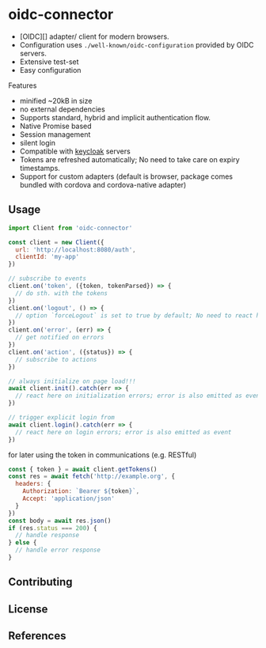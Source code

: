 # oidc-connector

- [OIDC][] adapter/ client for modern browsers.
- Configuration uses `./well-known/oidc-configuration` provided by OIDC servers.
- Extensive test-set
- Easy configuration

Features

- minified ~20kB in size
- no external dependencies
- Supports standard, hybrid and implicit authentication flow.
- Native Promise based
- Session management
- silent login
- Compatible with [keycloak][] servers
- Tokens are refreshed automatically; No need to take care on expiry timestamps.
- Support for custom adapters (default is browser, package comes bundled with
  cordova and cordova-native adapter)

## Usage

```js
import Client from 'oidc-connector'

const client = new Client({
  url: 'http://localhost:8080/auth',
  clientId: 'my-app'
})

// subscribe to events
client.on('token', ({token, tokenParsed}) => {
  // do sth. with the tokens
})
client.on('logout', () => {
  // option `forceLogout` is set to true by default; No need to react here
})
client.on('error', (err) => {
  // get notified on errors
})
client.on('action', ({status}) => {
  // subscribe to actions
})

// always initialize on page load!!!
await client.init().catch(err => {
  // react here on initialization errors; error is also emitted as event
})

// trigger explicit login from
await client.login().catch(err => {
  // react here on login errors; error is also emitted as event
})
```

for later using the token in communications (e.g. RESTful)

```js
const { token } = await client.getTokens()
const res = await fetch('http://example.org', {
  headers: {
    Authorization: `Bearer ${token}`,
    Accept: 'application/json'
  }
})
const body = await res.json()
if (res.status === 200) {
  // handle response
} else {
  // handle error response
}
```

## Contributing

## License

## References

[keycloak]: https://keycloak.org
